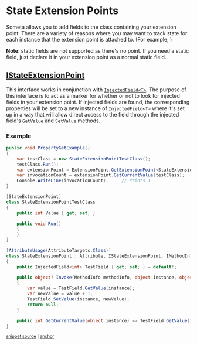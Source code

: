 <!--
GENERATED FILE - DO NOT EDIT
This file was generated by [MarkdownSnippets](https://github.com/SimonCropp/MarkdownSnippets).
Source File: /Someta.Docs/ExtensionPoints/StateExtensionPoints.source.md
To change this file edit the source file and then run MarkdownSnippets.
-->

# State Extension Points

Someta allows you to add fields to the class containing your extension point.  There are a variety of reasons where you may want to track state for each instance that the extension point is attached to.  (For example, )

**Note**: static fields are not supported as there's no point.  If you need a static field, just declare it in your extension point as a normal static field.

## [IStateExtensionPoint](/Someta/IStateExtensionPoint.cs)

This interface works in conjunction with [`InjectedField<T>`](../../Someta/InjectedField.cs).  The purpose of this interface is to act as a marker for whether or not to look for injected fields in your extension point.  If injected fields are found, the corresponding properties will be set to a new instance of `InjectedField<T>` where it's set up in a way that will allow direct access to the field through the injected field's `GetValue` and `SetValue` methods.

### Example

<!-- snippet: StateExtensionPointExample -->
<a id='snippet-stateextensionpointexample'></a>
```cs
public void PropertyGetExample()
{
    var testClass = new StateExtensionPointTestClass();
    testClass.Run();
    var extensionPoint = ExtensionPoint.GetExtensionPoint<StateExtensionPoint>(testClass.GetType());
    var invocationCount = extensionPoint.GetCurrentValue(testClass);
    Console.WriteLine(invocationCount);     // Prints 1
}

[StateExtensionPoint]
class StateExtensionPointTestClass
{
    public int Value { get; set; }

    public void Run()
    {
    }
}

[AttributeUsage(AttributeTargets.Class)]
class StateExtensionPoint : Attribute, IStateExtensionPoint, IMethodInterceptor
{
    public InjectedField<int> TestField { get; set; } = default!;

    public object? Invoke(MethodInfo methodInfo, object instance, object[] arguments, Func<object[], object> invoker)
    {
        var value = TestField.GetValue(instance);
        var newValue = value + 1;
        TestField.SetValue(instance, newValue);
        return null;
    }

    public int GetCurrentValue(object instance) => TestField.GetValue(instance);
}
```
<sup><a href='/Someta.Docs/Samples/StateExtensionPointExample.cs#L10-L45' title='Snippet source file'>snippet source</a> | <a href='#snippet-stateextensionpointexample' title='Start of snippet'>anchor</a></sup>
<!-- endSnippet -->
